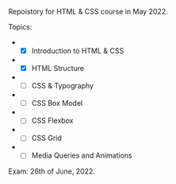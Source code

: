 Repoistory for HTML & CSS course in May 2022.

Topics:

* - [x] Introduction to HTML & CSS
* - [x] HTML Structure
* - [ ] CSS & Typography
* - [ ] CSS Box Model
* - [ ] CSS Flexbox
* - [ ] CSS Grid
* - [ ] Media Queries and Animations

Exam: 26th of June, 2022.